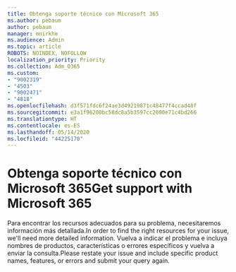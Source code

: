 ```yaml
---
title: Obtenga soporte técnico con Microsoft 365
ms.author: pebaum
author: pebaum
manager: mnirkhe
ms.audience: Admin
ms.topic: article
ROBOTS: NOINDEX, NOFOLLOW
localization_priority: Priority
ms.collection: Adm_O365
ms.custom:
- "9002319"
- "4503"
- "9002471"
- "4818"
ms.openlocfilehash: d3f571fdc6f24ae3d49219871c48477f4ccad48f
ms.sourcegitcommit: e3a1f96200bc58dc8a5b3597cc2600e71c4bd266
ms.translationtype: HT
ms.contentlocale: es-ES
ms.lasthandoff: 05/14/2020
ms.locfileid: "44225170"
---
```

# <a name="get-support-with-microsoft-365"></a><span data-ttu-id="7c819-102">Obtenga soporte técnico con Microsoft 365</span><span class="sxs-lookup"><span data-stu-id="7c819-102">Get support with Microsoft 365</span></span>

<span data-ttu-id="7c819-103">Para encontrar los recursos adecuados para su problema, necesitaremos información más detallada.</span><span class="sxs-lookup"><span data-stu-id="7c819-103">In order to find the right resources for your issue, we'll need more detailed information.</span></span> <span data-ttu-id="7c819-104">Vuelva a indicar el problema e incluya nombres de productos, características o errores específicos y vuelva a enviar la consulta.</span><span class="sxs-lookup"><span data-stu-id="7c819-104">Please restate your issue and include specific product names, features, or errors and submit your query again.</span></span>
